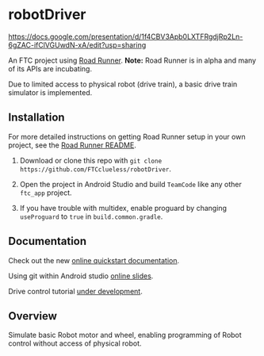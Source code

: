# robotDriver

https://docs.google.com/presentation/d/1f4CBV3Apb0LXTFRgdjRp2Ln-6gZAC-ifClVGUwdN-xA/edit?usp=sharing

An FTC project using [Road Runner](https://github.com/acmerobotics/road-runner). **Note:** Road Runner is in alpha and many of its APIs are incubating.

Due to limited access to physical robot (drive train), a basic drive train simulator is implemented.

## Installation

For more detailed instructions on getting Road Runner setup in your own project, see the [Road Runner README](https://github.com/acmerobotics/road-runner#core).

1. Download or clone this repo with `git clone https://github.com/FTCclueless/robotDriver`.

1. Open the project in Android Studio and build `TeamCode` like any other `ftc_app` project.

1. If you have trouble with multidex, enable proguard by changing `useProguard` to `true` in `build.common.gradle`.

## Documentation

Check out the new [online quickstart documentation](https://acme-robotics.gitbook.io/road-runner/quickstart/introduction).

Using git within Android studio [online slides](https://docs.google.com/presentation/d/1LqPM6QersylS3Qat3jKbnGSkmfw6Yn31QVBdmx-aKUw/edit?usp=sharing).

Drive control tutorial [under development](https://docs.google.com/presentation/d/1zO_mQBujyA_bK-_M9h-GlggaW8oOwIQXXye-5kuiDGc/edit?usp=sharing).

## Overview

Simulate basic Robot motor and wheel, enabling programming of Robot control without access of physical robot.



